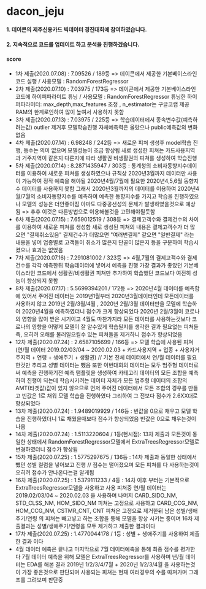 # dacon_jeju
#### 1. 데이콘의 제주신용카드 빅데이터 경진대회에 참여하였습니다.
#### 2. 지속적으로 코드를 업데이트 하고 분석을 진행하겠습니다.
#### score
 - 1차 제출(2020.07.08) : 7.09526 / 189등 => 데이콘에서 제공한 기본베이스라인 코드 실행 / 사용모델 : RandomForestRegressor
 - 2차 제출(2020.07.10) : 7.03975 / 173등 => 데이콘에서 제공한 기본베이스라인 코드에 하이퍼파라미트 튜닝 / 사용모델 : RandomForestRegressor
 튜닝한 하이퍼파라미터: max_depth,max_features 조정 , n_estimator는 구글코랩 제공RAM의 한계로인하여 많이 높여서 사용하지 못함
 - 3차 제출(2020.07.13) : 7.03975 / 225등 => 학습데이터에서 종속변수값(예측하려는값) outlier 제거후 모델학습진행
 자체예측력은 올랐으나 public예측값의 변화 없음
 - 4차 제출(2020.07.14) : 6.98248 / 242등 => 새로운 피쳐 생성후 model학습 진행, 등수는 의미 없으며 모델성능이 조금 향상됨
 새로 생성한 피쳐는 카드사용지역과 거주지역이 같은지 다른지에 따라 생활권 비생활권의 피쳐를 생성하여 학습진행
 - 5차 제출(2020.07.14) : 8.2871435947 / 303등 : 통계청의 소비자동향지수데이터를 이용하여 새로운 피쳐를 생성하였으나 규칙상 2020년3월까지
 데이터만 사용이 가능하여 정작 예측을 해야될 2020년4월/7월에 필요한 2020년4,5,6월 동향지수 데이터를 사용하지 못함 그래서 2020년3월까지의
 데이터를 이용하여 2020년4월/7월의 소비자동향지수를 예측하여 예측한 동향지수를 가지고 학습을 진행하였으나 모델의 성능은 더안좋아짐
 아마도 다중공선성의 문제가 발생하였을것으로 예상됨 => 추후 이것은 다른방법으로 이용해볼것을 고민해야될듯함
 - 6차 제출(2020.07.15) : 7.659012519 / 308등 => 결제고객수와 결제건수의 차이를 이용하여 새로운 피쳐를 생성함
 새로 생성된 피쳐의 내용은 결제고객수가 더 많으면 "결제취소있음" 결제건수가 더많으면 "여러번결제" 같으면 "일반결제" 라는 내용을
 넣어 업종별로 고객들이 취소가 많은지 단골이 많은지 등을 구분하여 학습시켰으나 효과는 없었음
 - 7차 제출(2020.07.16) : 7.291081002 / 323등 => 4월,7월의 결제고객수와 결제건수를 각각 예측한뒤 학습데이터에 넣어서 예측을 진행
 가장 결과가 좋았던 기본베이스라인 코드에서 생활권/비생활권 피쳐만 추가하여 학습했던 코드보다 여전히 성능이 향상되지 못함
 - 8차 제출(2020.07.17) : 5.5699394201 / 172등 => 2020년4월 데이터를 예측함에 있어서 주어진 데이터는 2019년1월부터 2020년3월데이터인데
 모든데이터를 사용하지 않고 2019년 2월/3월/4월 , 2020년 2월/3월 데이터만을 모델에 학습하여 2020년4월을 예측하였더니 점수가 크게 향상되었다
 2020년 2월/3월이 코로나의 영향을 많이 받은 시기이고 4월도 마찬가지라 모든 데이터를 사용하는것보다 코로나의 영향을 어떻게 모델이 잘 알수있게
 학습될지를 생각한 결과 필요없는 피쳐들 즉, 오히려 오해를 불러일으킬수 있는 피쳐들을 제거하니 점수가 향상되었음
 - 12차 제출(2020.07.24) : 2.6587105699 / 166등 => 모델 학습에 사용된 피쳐(연/월 데이터 2019.02/03/04 ~ 2020.02.03 + 카드사용지역 + 업종 + 사용자거주지역 + 
 연령 + 생애주기 + 생활권) // 기본 전체 데이터에서 연/월 데이터를 필요한것만 추리고 성별 데이터는 뺐음 또한 이번대회의 데이터는 모두 범주형 데이터로써 예측을 진행하기전 
 예측 탬플릿을 생성하여 카테고리 데이터의 모든 조합을 예측하여 진행이 되는데 학습시키려는 데이터 자체가 모든 범주형 데이터의 조합의 AMT(타겟값)값이 있지 않으므로
 먼저 주어진 데이터에서 모든 조합의 경우를 만들고 빈값은 1로 채워 모델 학습을 진행하였다 그리하여 그 전보다 점수가 2.6XX대로 향상되었다
 - 13차 제출(2020.07.24) : 1.9489019929 / 146등 : 빈값을 0으로 채우고 모델 학습을 진행하였더니 1로 채웠을때보다 점수가 향상되었음 빈값은 0으로 채우는것이 나음
 - 14차 제출(2020.07.24) : 1.5113220604 / 1등(현시점): 13차 제출과 모든것이 동일한 상태에서 RandomForestRegressor모델에서 ExtraTreesRegressor모델로 변경하였더니 점수가 향상됨
 - 15차 제출(2020.07.25) : 1.5775297675 / 136등 : 14차 제출과 동일한 상태에서 뺐던 성별 컬럼을 넣어보고 진행 // 점수는 떨어졌으며 모든 피쳐를 다 사용하는것이 오히려 점수가 안나온다는걸 알게됨
 - 16차 제출(2020.07.25) : 1.5379111233 / 4등 : 14차 이후 부터는 기본적으로 ExtraTreesRegressor모델을 사용하고 사용 피쳐중 연/월 데이터는 2019.02/03/04 ~ 2020.02.03 을 사용하며
 나머지 CARD_SIDO_NM, STD_CLSS_NM, HOM_SIDO_NM 피쳐는 고정으로 사용하고 CARD_CCG_NM, HOM_CCG_NM, CSTMR_CNT, CNT 피쳐은 고정으로 제거한뒤 남은 성별/생애주기/연령 의 피쳐는 빼고넣고 하는 조합을 통해 모델을 향상 시키는 중이며 16차 제출결과는 성별/생애주기/연령을 모두 제거하고 제출한 결과이다
 - 17차 제출(2020.07.25) : 1.4770044178	/ 1등 : 성별 + 생애주기를 사용하여 제출한 결과 이다
 - 4월 데이터 예측은 끝나고 마지막으로 7월 데이터예측을 통해 최종 점수를 평가한다 7월 데이터 예측을 위해 모델은 ExtraTreesRegressor를 사용하며 년/월 데이터는
 EDA를 해본 결과 2019년 1/2/3/4/7월 + 2020년 1/2/3/4월 을 사용하는것이 가장 좋은것으로 판단되며 사용되는 피쳐는 현재 여러경우의 수를 따져가며 그래프를 그려보며 판단중
